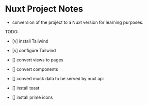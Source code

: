 # Nuxt Project Notes
- conversion of the project to a Nuxt version for learning purposes.


TODO:
- [v] install Tailwind
- [v] configure Tailwind
- [] convert views to pages
- [] convert components
- [] convert mock data to be served by nuxt api

- [] install toast
- [] install prime icons